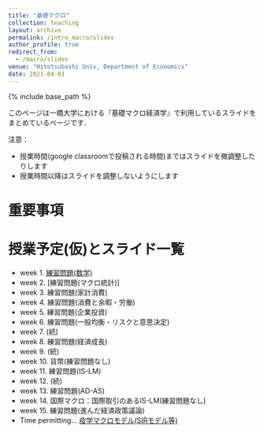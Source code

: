 ```yaml
---
title: "基礎マクロ"
collection: teaching
layout: archive
permalink: /intro_macro/slides
author_profile: true
redirect_from:
  - /macro/slides
venue: "Hitotsubashi Univ, Department of Economics"
date: 2021-04-01
---
```




{% include base_path %}


このページは一橋大学における『基礎マクロ経済学』で利用しているスライドをまとめているページです．


注意：
* 授業時間(google classroomで投稿される時間)まではスライドを微調整したりします
* 授業時間以降はスライドを調整しないようにします

# 重要事項


# 授業予定(仮)とスライド一覧  

* week 1. [練習問題(数学)](https://github.com/MasashiHino/masashihino.github.io/blob/8edde8cf18d41fd9db0709d15443080e78451b18/files/teaching/intro_macro/2math/problem_math.pdf)    
* week 2. [練習問題(マクロ統計)]
* week 3. 練習問題(家計消費)
* week 4. 練習問題(消費と余暇・労働)
* week 5. 練習問題(企業投資) 
* week 6. 練習問題(一般均衡・リスクと意思決定) 
* week 7. (続)
* week 8. 練習問題(経済成長) 
* week 9. (続) 
* week 10. 貨幣(練習問題なし)
* week 11. 練習問題(IS-LM)
* week 12. (続)
* week 13. 練習問題(AD-AS) 
* week 14. 国際マクロ：国際取引のあるIS-LM(練習問題なし)
* week 15. 練習問題(進んだ経済政策議論)
* Time permitting... [疫学マクロモデル(SIRモデル等)](https://masashihino.github.io/files/teaching/intro_macro/14SIR_macro/covid.pdf)
 

